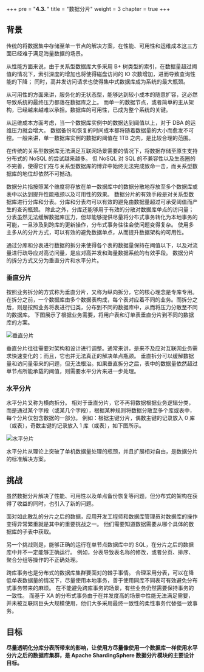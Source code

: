 +++
pre = "<b>4.3. </b>"
title = "数据分片"
weight = 3
chapter = true
+++

## 背景

传统的将数据集中存储至单一节点的解决方案，在性能、可用性和运维成本这三方面已经难于满足海量数据的场景。

从性能方面来说，由于关系型数据库大多采用 B+ 树类型的索引，在数据量超过阈值的情况下，索引深度的增加也将使得磁盘访问的 IO 次数增加，进而导致查询性能的下降；
同时，高并发访问请求也使得集中式数据库成为系统的最大瓶颈。

从可用性的方面来讲，服务化的无状态型，能够达到较小成本的随意扩容，这必然导致系统的最终压力都落在数据库之上。
而单一的数据节点，或者简单的主从架构，已经越来越难以承担。数据库的可用性，已成为整个系统的关键。

从运维成本方面考虑，当一个数据库实例中的数据达到阈值以上，对于 DBA 的运维压力就会增大。
数据备份和恢复的时间成本都将随着数据量的大小而愈发不可控。一般来讲，单一数据库实例的数据的阈值在 1TB 之内，是比较合理的范围。

在传统的关系型数据库无法满足互联网场景需要的情况下，将数据存储至原生支持分布式的 NoSQL 的尝试越来越多。
但 NoSQL 对 SQL 的不兼容性以及生态圈的不完善，使得它们在与关系型数据库的博弈中始终无法完成致命一击，而关系型数据库的地位却依然不可撼动。

数据分片指按照某个维度将存放在单一数据库中的数据分散地存放至多个数据库或表中以达到提升性能瓶颈以及可用性的效果。
数据分片的有效手段是对关系型数据库进行分库和分表。分库和分表均可以有效的避免由数据量超过可承受阈值而产生的查询瓶颈。
除此之外，分库还能够用于有效的分散对数据库单点的访问量；分表虽然无法缓解数据库压力，但却能够提供尽量将分布式事务转化为本地事务的可能，一旦涉及到跨库的更新操作，分布式事务往往会使问题变得复杂。
使用多主多从的分片方式，可以有效的避免数据单点，从而提升数据架构的可用性。

通过分库和分表进行数据的拆分来使得各个表的数据量保持在阈值以下，以及对流量进行疏导应对高访问量，是应对高并发和海量数据系统的有效手段。
数据分片的拆分方式又分为垂直分片和水平分片。

### 垂直分片

按照业务拆分的方式称为垂直分片，又称为纵向拆分，它的核心理念是专库专用。
在拆分之前，一个数据库由多个数据表构成，每个表对应着不同的业务。而拆分之后，则是按照业务将表进行归类，分布到不同的数据库中，从而将压力分散至不同的数据库。
下图展示了根据业务需要，将用户表和订单表垂直分片到不同的数据库的方案。

![垂直分片](https://shardingsphere.apache.org/document/current/img/sharding/vertical_sharding.png)

垂直分片往往需要对架构和设计进行调整。通常来讲，是来不及应对互联网业务需求快速变化的；而且，它也并无法真正的解决单点瓶颈。
垂直拆分可以缓解数据量和访问量带来的问题，但无法根治。如果垂直拆分之后，表中的数据量依然超过单节点所能承载的阈值，则需要水平分片来进一步处理。

### 水平分片

水平分片又称为横向拆分。
相对于垂直分片，它不再将数据根据业务逻辑分类，而是通过某个字段（或某几个字段），根据某种规则将数据分散至多个库或表中，每个分片仅包含数据的一部分。
例如：根据主键分片，偶数主键的记录放入 0 库（或表），奇数主键的记录放入 1 库（或表），如下图所示。

![水平分片](https://shardingsphere.apache.org/document/current/img/sharding/horizontal_sharding.png)

水平分片从理论上突破了单机数据量处理的瓶颈，并且扩展相对自由，是数据分片的标准解决方案。

## 挑战

虽然数据分片解决了性能、可用性以及单点备份恢复等问题，但分布式的架构在获得了收益的同时，也引入了新的问题。

面对如此散乱的分片之后的数据，应用开发工程师和数据库管理员对数据库的操作变得异常繁重就是其中的重要挑战之一。
他们需要知道数据需要从哪个具体的数据库的子表中获取。

另一个挑战则是，能够正确的运行在单节点数据库中的 SQL，在分片之后的数据库中并不一定能够正确运行。
例如，分表导致表名称的修改，或者分页、排序、聚合分组等操作的不正确处理。

跨库事务也是分布式的数据库集群要面对的棘手事情。
合理采用分表，可以在降低单表数据量的情况下，尽量使用本地事务，善于使用同库不同表可有效避免分布式事务带来的麻烦。
在不能避免跨库事务的场景，有些业务仍然需要保持事务的一致性。
而基于 XA 的分布式事务由于在并发度高的场景中性能无法满足需要，并未被互联网巨头大规模使用，他们大多采用最终一致性的柔性事务代替强一致事务。

## 目标

**尽量透明化分库分表所带来的影响，让使用方尽量像使用一个数据库一样使用水平分片之后的数据库集群，是 Apache ShardingSphere 数据分片模块的主要设计目标。**
